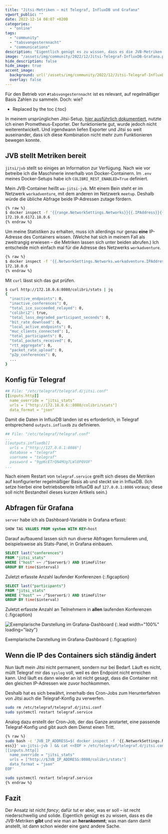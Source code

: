 ```yaml
---
title: "Jitsi-Metriken – mit Telegraf, InfluxDB und Grafana"
vgwort_public: ""
date: 2022-12-14 08:07 +0200
categories:
  - "online"
tags:
  - "community"
  - "tabsvongesternnacht"
  - "communications"
description: "Eigentlich genügt es zu wissen, dass es die JVB-Metriken gibt und wie man an herankommt."
image: "/assets/img/community/2022/12/Jitsi-Telegraf-InfluxDB-Grafana.png"
hide_description: false
hide_image: true
accent_image:
  background: url('/assets/img/community/2022/12/Jitsi-Telegraf-InfluxDB-Grafana.png') center/cover
  overlay: false
---
```


Für den Betrieb von `#tabsvongesternnacht` ist es relevant, auf regelmäßiger Basis Zahlen zu sammeln.
Doch: wie?

* Replaced by the toc
{:toc}

In meinem ursprünglichen Jitsi-Setup, [hier ausführlich dokumentiert](/yaja-yet-another-jitsi-article/#jitsi-exporter-für-prometheus), nutzte ich einen Prometheus-Exporter.
Der funktionierte gut, wurde jedoch nicht weiterentwickelt.
Und irgendwann liefen Exporter und Jitsi so weit auseinander, dass ich diese Kombination nicht mehr zum Funktionieren bewegen konnte.

## JVB stellt Metriken bereit
`jitsi/jvb` stellt so einiges an Information zur Verfügung. 
Nach wie vor betreibe ich die Maschinerie innerhalb von Docker-Containern.
Im `.env` meines Docker-Setups habe ich `COLIBRI_REST_ENABLED=True` definiert.

Mein JVB-Container heißt `wa-jitsi-jvb`.
Mit einem Bein steht er im Netzwerk `workadventure`, mit dem anderen im Netzwerk `meetup`.
Deshalb würde die übliche Abfrage beide IP-Adressen zutage fördern.
~~~bash
{% raw %}
$ docker inspect -f '{{range.NetworkSettings.Networks}}{{.IPAddress}}{{end}}' wa-jitsi-jvb
172.19.0.6172.18.0.6
{% endraw %}
~~~

Um meine Statistiken zu erhalten, muss ich allerdings nur genau **eine** IP-Adresse des Containers wissen.
(Welche hat sich in meinem Fall als zweitrangig erwiesen – die Metriken lassen sich unter beiden abrufen.)
Ich entscheide mich einfach mal für die Adresse des Netzwerks `workadventure`.
~~~bash
{% raw %}
$ docker inspect -f '{{.NetworkSettings.Networks.workadventure.IPAddress}}' wa-jitsi-jvb
172.18.0.6
{% endraw %}
~~~

Mit `curl` lässt sich das gut prüfen.
~~~bash
$ curl http://172.18.0.6:8080/colibri/stats | jq
{
  "inactive_endpoints": 0,
  "inactive_conferences": 0,
  "total_ice_succeeded_relayed": 0,
  "colibri2": true,
  "total_loss_degraded_participant_seconds": 0,
  "bit_rate_download": 0,
  "local_active_endpoints": 0,
  "muc_clients_connected": 1,
  "total_participants": 0,
  "total_packets_received": 0,
  "rtt_aggregate": 0,
  "packet_rate_upload": 0,
  "p2p_conferences": 0,
  ...
}
~~~

## Konfig für Telegraf
~~~yaml
## File: "/etc/telegraf/telegraf.d/jitsi.conf"
[[inputs.http]]
  name_override = "jitsi_stats"
  urls = ["http://172.18.0.6::8080/colibri/stats"]
  data_format = "json"
~~~

Damit die Daten in InfluxDB landen ist es erforderlich, in Telegraf entsprechend `outputs.influxdb` zu definieren.
~~~yaml
## File: "/etc/telegraf/telegraf.conf"
...
[[outputs.influxdb]]
  urls = ["http://127.0.0.1:8086"]
  database = "telegraf"
  username = "telegraf"
  password = "9gpKcETrQN4MUg7LWl0P0VOF"
...
~~~

Nach einem Restart von `telegraf.service` greift sich dieses die Metriken auf konfigurierter regelmäßiger Basis ab und steckt sie in InfluxDB.
(Ich setze hierbei eine betriebsbereite InfluxDB auf `127.0.0.1:8086` voraus; diese soll nicht Bestandteil dieses kurzen Artikels sein.)

## Abfragen für Grafana
`server` habe ich als Dashboard-Variable in Grafana erfasst:
~~~sql
SHOW TAG VALUES FROM system WITH KEY=host
~~~

Darauf aufbauend lassen sich nun diverse Abfragen formulieren und, beispielsweise als Stats-Panel, in Grafana einbauen.
~~~sql
SELECT last("conferences")
FROM "jitsi_stats"
WHERE ("host" =~ /^$server$/) AND $timeFilter
GROUP BY time($interval)
~~~
Zuletzt erfasste Anzahl laufender Konferenzen
{:.figcaption}

~~~sql
SELECT last("participants")
FROM "jitsi_stats"
WHERE ("host" =~ /^$server$/) AND $timeFilter
GROUP BY time($interval)
~~~
Zuletzt erfasste Anzahl an Teilnehmern in **allen** laufenden Konferenzen
{:.figcaption}

![Exemplarische Darstellung im Grafana-Dashboard](/assets/img/community/2022/12/Jitsi-Telegraf-InfluxDB-Grafana.png)
{:.lead width="100%" loading="lazy"}

Exemplarische Darstellung im Grafana-Dashboard
{:.figcaption}


## Wenn die IP des Containers sich ständig ändert
Nun läuft mein Jitsi nicht permanent, sondern nur bei Bedarf.
Läuft es nicht, müllt Telegraf mir das `syslog` voll, weil es den Endpoint nicht erreichen kann.
Und läuft es dann wieder an ist nicht gesagt, dass die Container mit den gleichen IP-Adressen wie zuvor hochkommen.

Deshalb hat es sich bewährt, innerhalb des Cron-Jobs zum Herunterfahren von Jitsi auch die Telegraf-Konfig zu verwerfen.
~~~bash
sudo rm /etc/telegraf/telegraf.d/jitsi.conf
sudo systemctl restart telegraf.service
~~~

Analog dazu erstellt der Cron-Job, der das Ganze anstartet, eine passende Telegraf-Konfig und gibt auch dem Dienst einen Tritt.
~~~bash
{% raw %}
sudo bash -c 'JVB_IP_ADDRESS=$( docker inspect -f '{{.NetworkSettings.Networks.workadventure.IPAddr
ess}}' wa-jitsi-jvb ) && cat <<EOF > /etc/telegraf/telegraf.d/jitsi.conf
[[inputs.http]]
  name_override = "jitsi_stats"
  urls = ["http://$JVB_IP_ADDRESS:8080/colibri/stats"]
  data_format = "json"
EOF'

sudo systemctl restart telegraf.service
{% endraw %}
~~~

## Fazit
Der Ansatz ist nicht *fancy*; dafür tut er aber, was er soll – ist recht niederschwellig und solide.
Eigentlich genügt es zu wissen, dass es die JVB-Metriken **gibt** und wie man an **herankommt**; was man dann damit anstellt, ist dann schon wieder eine ganz andere Sache.